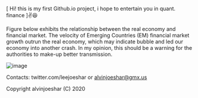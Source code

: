[ Hi! this is my first Github.io project, i hope to entertain you in quant. finance ]✌️😆

Figure below exhibits the relationship between the real economy and financial market. The velocity of Emerging Countries (EM) financial market growth outrun the real economy, which may indicate bubble and led our economy into another crash. In my opinion, this should be a warning for the authorities to make-up better transmission.

![image](https://raw.githubusercontent.com/alvinjoeshar/datalab/master/Market%20Cap.%20to%20GDP%20per%20Capita%20US%20%26%20ASEAN%20%2B5.gif)

Contacts: twitter.com/leejoeshar or alvinjoeshar@gmx.us

Copyright alvinjoeshar (C) 2020

